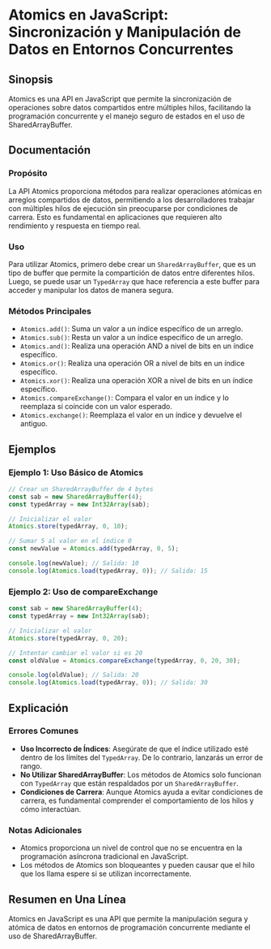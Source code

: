 <!--
Meta Description: # Atomics en JavaScript: Sincronización y Manipulación de Datos en Entornos Concurrentes ## Sinopsis Atomics es una API en JavaScript que permite la s...
Meta Keywords: atomics, que, typedarray, valor, índice
-->

# Atomics en JavaScript: Sincronización y Manipulación de Datos en Entornos Concurrentes

## Sinopsis
Atomics es una API en JavaScript que permite la sincronización de operaciones sobre datos compartidos entre múltiples hilos, facilitando la programación concurrente y el manejo seguro de estados en el uso de SharedArrayBuffer.

## Documentación
### Propósito
La API Atomics proporciona métodos para realizar operaciones atómicas en arreglos compartidos de datos, permitiendo a los desarrolladores trabajar con múltiples hilos de ejecución sin preocuparse por condiciones de carrera. Esto es fundamental en aplicaciones que requieren alto rendimiento y respuesta en tiempo real.

### Uso
Para utilizar Atomics, primero debe crear un `SharedArrayBuffer`, que es un tipo de buffer que permite la compartición de datos entre diferentes hilos. Luego, se puede usar un `TypedArray` que hace referencia a este buffer para acceder y manipular los datos de manera segura.

### Métodos Principales
- `Atomics.add()`: Suma un valor a un índice específico de un arreglo.
- `Atomics.sub()`: Resta un valor a un índice específico de un arreglo.
- `Atomics.and()`: Realiza una operación AND a nivel de bits en un índice específico.
- `Atomics.or()`: Realiza una operación OR a nivel de bits en un índice específico.
- `Atomics.xor()`: Realiza una operación XOR a nivel de bits en un índice específico.
- `Atomics.compareExchange()`: Compara el valor en un índice y lo reemplaza si coincide con un valor esperado.
- `Atomics.exchange()`: Reemplaza el valor en un índice y devuelve el antiguo.

## Ejemplos
### Ejemplo 1: Uso Básico de Atomics
```javascript
// Crear un SharedArrayBuffer de 4 bytes
const sab = new SharedArrayBuffer(4);
const typedArray = new Int32Array(sab);

// Inicializar el valor
Atomics.store(typedArray, 0, 10);

// Sumar 5 al valor en el índice 0
const newValue = Atomics.add(typedArray, 0, 5);

console.log(newValue); // Salida: 10
console.log(Atomics.load(typedArray, 0)); // Salida: 15
```

### Ejemplo 2: Uso de compareExchange
```javascript
const sab = new SharedArrayBuffer(4);
const typedArray = new Int32Array(sab);

// Inicializar el valor
Atomics.store(typedArray, 0, 20);

// Intentar cambiar el valor si es 20
const oldValue = Atomics.compareExchange(typedArray, 0, 20, 30);

console.log(oldValue); // Salida: 20
console.log(Atomics.load(typedArray, 0)); // Salida: 30
```

## Explicación
### Errores Comunes
- **Uso Incorrecto de Índices**: Asegúrate de que el índice utilizado esté dentro de los límites del `TypedArray`. De lo contrario, lanzarás un error de rango.
- **No Utilizar SharedArrayBuffer**: Los métodos de Atomics solo funcionan con `TypedArray` que están respaldados por un `SharedArrayBuffer`.
- **Condiciones de Carrera**: Aunque Atomics ayuda a evitar condiciones de carrera, es fundamental comprender el comportamiento de los hilos y cómo interactúan.

### Notas Adicionales
- Atomics proporciona un nivel de control que no se encuentra en la programación asíncrona tradicional en JavaScript.
- Los métodos de Atomics son bloqueantes y pueden causar que el hilo que los llama espere si se utilizan incorrectamente.

## Resumen en Una Línea
Atomics en JavaScript es una API que permite la manipulación segura y atómica de datos en entornos de programación concurrente mediante el uso de SharedArrayBuffer.
